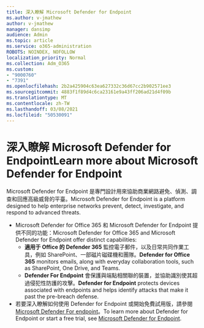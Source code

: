 ```yaml
---
title: 深入瞭解 Microsoft Defender for Endpoint
ms.author: v-jmathew
author: v-jmathew
manager: dansimp
audience: Admin
ms.topic: article
ms.service: o365-administration
ROBOTS: NOINDEX, NOFOLLOW
localization_priority: Normal
ms.collection: Adm_O365
ms.custom:
- "9000760"
- "7391"
ms.openlocfilehash: 2b2a425904c63ea627332c36d67cc2b902571ee3
ms.sourcegitcommit: 4883f1f89d4c6ca23161e9a43ff206ad21d4f09b
ms.translationtype: MT
ms.contentlocale: zh-TW
ms.lasthandoff: 03/08/2021
ms.locfileid: "50530091"
---
```

# <a name="learn-more-about-microsoft-defender-for-endpoint"></a><span data-ttu-id="bd958-102">深入瞭解 Microsoft Defender for Endpoint</span><span class="sxs-lookup"><span data-stu-id="bd958-102">Learn more about Microsoft Defender for Endpoint</span></span>

<span data-ttu-id="bd958-103">Microsoft Defender for Endpoint 是專門設計用來協助商業網路避免、偵測、調查和回應高級威脅的平臺。</span><span class="sxs-lookup"><span data-stu-id="bd958-103">Microsoft Defender for Endpoint is a platform designed to help enterprise networks prevent, detect, investigate, and respond to advanced threats.</span></span>

- <span data-ttu-id="bd958-104">Microsoft Defender for Office 365 和 Microsoft Defender for Endpoint 提供不同的功能：</span><span class="sxs-lookup"><span data-stu-id="bd958-104">Microsoft Defender for Office 365 and Microsoft Defender for Endpoint offer distinct capabilities:</span></span>
  - <span data-ttu-id="bd958-105">**適用于 Office 的 Defender 365** 監控電子郵件，以及日常共同作業工具，例如 SharePoint、一部磁片磁碟機和團隊。</span><span class="sxs-lookup"><span data-stu-id="bd958-105">**Defender for Office 365** monitors emails, along with everyday collaboration tools, such as SharePoint, One Drive, and Teams.</span></span>
  - <span data-ttu-id="bd958-106">**Defender For Endpoint** 會保護與端點相關聯的裝置，並協助識別使其超過侵犯性防護的攻擊。</span><span class="sxs-lookup"><span data-stu-id="bd958-106">**Defender for Endpoint** protects devices associated with endpoints and helps identify attacks that make it past the pre-breach defense.</span></span>
- <span data-ttu-id="bd958-107">若要深入瞭解如何使用 Defender for Endpoint 或開始免費試用版，請參閱 [Microsoft Defender For endpoint](https://go.microsoft.com/fwlink/?linkid=2094113)。</span><span class="sxs-lookup"><span data-stu-id="bd958-107">To learn more about Defender for Endpoint or start a free trial, see [Microsoft Defender for Endpoint](https://go.microsoft.com/fwlink/?linkid=2094113).</span></span>
